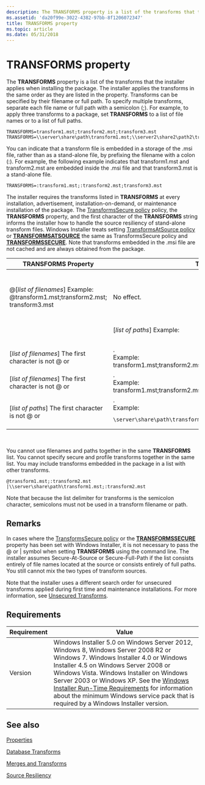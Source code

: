 ```yaml
---
description: The TRANSFORMS property is a list of the transforms that the installer applies when installing the package.
ms.assetid: 'da20f99e-3022-4382-97bb-8f1206072347'
title: TRANSFORMS property
ms.topic: article
ms.date: 05/31/2018
---
```


# TRANSFORMS property

The **TRANSFORMS** property is a list of the transforms that the installer applies when installing the package. The installer applies the transforms in the same order as they are listed in the property. Transforms can be specified by their filename or full path. To specify multiple transforms, separate each file name or full path with a semicolon (;). For example, to apply three transforms to a package, set **TRANSFORMS** to a list of file names or to a list of full paths.

``` syntax
TRANSFORMS=transform1.mst;transform2.mst;transform3.mst
TRANSFORMS=\\server\share\path\transform1.mst;\\server2\share2\path2\transform2.mst;\\server3\share3\path3\transform3.mst
```

You can indicate that a transform file is embedded in a storage of the .msi file, rather than as a stand-alone file, by prefixing the filename with a colon (:). For example, the following example indicates that transform1.mst and transform2.mst are embedded inside the .msi file and that transform3.mst is a stand-alone file.

``` syntax
TRANSFORMS=:transform1.mst;:transform2.mst;transform3.mst
```

The installer requires the transforms listed in **TRANSFORMS** at every installation, advertisement, installation-on-demand, or maintenance installation of the package. The [TransformsSecure policy](transformssecure-policy.md) policy, the **TRANSFORMS** property, and the first character of the **TRANSFORMS** string informs the installer how to handle the source resiliency of stand-alone transform files. Windows Installer treats setting [TransformsAtSource policy](transformsatsource-policy.md) or [**TRANSFORMSATSOURCE**](transformsatsource.md) the same as TransformsSecure policy and [**TRANSFORMSSECURE**](transformssecure.md). Note that transforms embedded in the .msi file are not cached and are always obtained from the package.




| TRANSFORMS Property | Transforms Secure | Caching and Resiliency | 
|---------------------|-------------------|------------------------|
| @[<em>list of filenames</em>] Example:<br /> @transform1.mst;transform2.mst; transform3.mst<br /> | No effect. | <a href="secure-at-source-transforms.md">Secure-At-Source transforms</a>. The source of the transforms must be at the root of the source for the package. When the package is installed or advertised, the installer saves the transforms on the user's computer in a cache where the user does not have write access. If the local copy of the transform becomes unavailable, the installer searches for a source to restore the cache. The method is the same as searching the source list for an .msi file. See <a href="source-resiliency.md">Source Resiliency</a>. | 
| |[<em>list of paths</em>] Example:<br /><pre class="syntax" data-space="preserve"><code>|\\server\share\path\transform1.mst;\\server2\share2\path2\transform2.mst</code></pre> | No effect. | <a href="secure-full-path-transforms.md">Secure-Full-Path transforms</a>. The source of each transform must be at the full path passed to <strong>TRANSFORMS</strong>. The transform source does not have to be located at the source of the package. When the package is installed or advertised, the installer saves the transforms on the user's computer in a cache where the user does not have write access. If the local copy of the transform becomes unavailable the installer can only restore the cache from the source at the specified path. | 
| [<em>list of filenames</em>] The first character is not @ or |.<br /> Example:<br /> transform1.mst;transform2.mst; transform3.mst<br /> | <a href="transformssecure-policy.md">TransformsSecure policy</a> or <a href="transformssecure.md"><strong>TRANSFORMSSECURE</strong></a> set to 1 OR<br /><a href="transformsatsource-policy.md">TransformsAtSource policy</a> or <a href="transformsatsource.md"><strong>TRANSFORMSATSOURCE</strong></a> set to 1.<br /> | If <strong>TRANSFORMS</strong> is a list of filenames, the installer treats them as <a href="secure-at-source-transforms.md">Secure-At-Source transforms</a>. If <strong>TRANSFORMS</strong> is a list of full paths, the installer treats them as <a href="secure-full-path-transforms.md">Secure-Full-Path transforms</a>.<br /> | 
| [<em>list of filenames</em>] The first character is not @ or |.<br /> Example:<br /> transform1.mst;transform2.mst; transform3.mst<br /> | <a href="transformssecure-policy.md">TransformsSecure policy</a> and <a href="transformssecure.md"><strong>TRANSFORMSSECURE</strong></a> are not set AND<br /><a href="transformsatsource-policy.md">TransformsAtSource policy</a> and <a href="transformsatsource.md"><strong>TRANSFORMSATSOURCE</strong></a> are not set.<br /> | <a href="unsecured-transforms.md">Unsecured Transforms</a>. The source of the transforms must be at the root of the source for the package. When the package is installed or advertised per-user, the installer saves the transforms in the user's profile. This enables a user to roam between computers while maintaining their customizations. For a per-machine install, the transform is saved in the %windir%\Installer folder. If the local copy of the transform becomes unavailable the installer searches for a source to restore the cache. The method is the same as searching the source list for an .msi file. See <a href="source-resiliency.md">Source Resiliency</a>. | 
| [<em>list of paths</em>] The first character is not @ or |.<br /> Example:<br /><pre class="syntax" data-space="preserve"><code>\\server\share\path\transform1.mst;\\server2\share2\path2\transform2.mst.</code></pre> | <a href="transformsatsource-policy.md">TransformsAtSource policy</a> and <a href="transformssecure.md"><strong>TRANSFORMSSECURE</strong></a> are not set AND<br /><a href="transformsatsource-policy.md">TransformsAtSource policy</a> and <a href="transformssecure.md"><strong>TRANSFORMSSECURE</strong></a> are not set..<br /> | <a href="unsecured-transforms.md">Unsecured Transforms</a>. When the package is installed or advertised per-user, the installer saves the transforms in the user's profile. This enables a user to roam between computers while maintaining their customizations. For a per-machine install, the transform is saved in the %windir%\Installer folder. If the local copy of the transform becomes unavailable, the installer searches for a source to restore the cache. The method is the same as searching the source list for an .msi file. See <a href="source-resiliency.md">Source Resiliency</a>. | 




 

You cannot use filenames and paths together in the same **TRANSFORMS** list. You cannot specify secure and profile transforms together in the same list. You may include transforms embedded in the package in a list with other transforms.

``` syntax
@transform1.mst;:transform2.mst 
|\\server\share\path\transform1.mst;:transform2.mst
```

Note that because the list delimiter for transforms is the semicolon character, semicolons must not be used in a transform filename or path.

## Remarks

In cases where the [TransformsSecure policy](transformssecure-policy.md) or the [**TRANSFORMSSECURE**](transformssecure.md) property has been set with Windows Installer, it is not necessary to pass the @ or \| symbol when setting **TRANSFORMS** using the command line. The installer assumes Secure-At-Source or Secure-Full-Path if the list consists entirely of file names located at the source or consists entirely of full paths. You still cannot mix the two types of transform sources.

Note that the installer uses a different search order for unsecured transforms applied during first time and maintenance installations. For more information, see [Unsecured Transforms](unsecured-transforms.md).

## Requirements



| Requirement | Value |
|--------------------|--------------------------------------------------------------------------------------------------------------------------------------------------------------------------------------------------------------------------------------------------------------------------------------------------------------------------------------------------------------------------------------------------------------------------------------------------|
| Version<br/> | Windows Installer 5.0 on Windows Server 2012, Windows 8, Windows Server 2008 R2 or Windows 7. Windows Installer 4.0 or Windows Installer 4.5 on Windows Server 2008 or Windows Vista. Windows Installer on Windows Server 2003 or Windows XP. See the [Windows Installer Run-Time Requirements](windows-installer-portal.md) for information about the minimum Windows service pack that is required by a Windows Installer version.<br/> |



## See also

<dl> <dt>

[Properties](properties.md)
</dt> <dt>

[Database Transforms](database-transforms.md)
</dt> <dt>

[Merges and Transforms](merges-and-transforms.md)
</dt> <dt>

[Source Resiliency](source-resiliency.md)
</dt> </dl>

 

 




